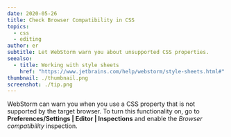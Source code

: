 ```yaml
---
date: 2020-05-26
title: Check Browser Compatibility in CSS
topics:
  - css
  - editing
author: er
subtitle: Let WebStorm warn you about unsupported CSS properties.
seealso:
  - title: Working with style sheets
    href: "https://www.jetbrains.com/help/webstorm/style-sheets.html#"
thumbnail: ./thumbnail.png
screenshot: ./tip.png
---
```


WebStorm can warn you when you use a CSS property that is not supported by the target browser. To turn this functionality on, go to **Preferences/Settings | Editor | Inspections** and enable the _Browser compatibility_ inspection.
